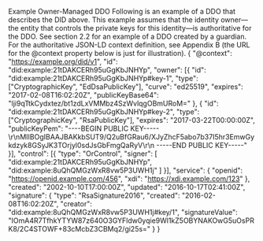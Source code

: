 Example Owner-Managed DDO Following is an example of a DDO that describes the DID above. This example assumes that the identity owner—the entity that controls the private keys for this identity—is authoritative for the DDO. See section 2.2 for an example of a DDO created by a guardian. For the authoritative JSON-LD context definition, see Appendix B (the URL for the @context property below is just for illustration). { "@context": "https://example.org/did/v1", "id": "did:example:21tDAKCERh95uGgKbJNHYp", "owner": [{ "id": "did:example:21tDAKCERh95uGgKbJNHYp#key-1", "type": ["CryptographicKey", "EdDsaPublicKey"], "curve": "ed25519", "expires": "2017-02-08T16:02:20Z", "publicKeyBase64": "lji9qTtkCydxtez/bt1zdLxVMMbz4SzWvlqgOBmURoM=" }, { "id": "did:example:21tDAKCERh95uGgKbJNHYp#key-2", "type": ["CryptographicKey", "RsaPublicKey"], "expires": "2017-03-22T00:00:00Z", "publicKeyPem": "----BEGIN PUBLIC KEY-----\r\nMIIBOgIBAAJBAKkbSUT9/Q2uBfGRau6/XJyZhcF5abo7b37I5hr3EmwGykdzyk8GSyJK3TOrjyl0sdJsGbFmgQaRyV\r\n -----END PUBLIC KEY-----" }], "control": [{ "type": "OrControl", "signer": [ "did:example:21tDAKCERh95uGgKbJNHYp", "did:example:8uQhQMGzWxR8vw5P3UWH1j" ] }], "service": { "openid": "https://openid.example.com/456", "xdi": "https://xdi.example.com/123" }, "created": "2002-10-10T17:00:00Z", "updated": "2016-10-17T02:41:00Z", "signature": { "type": "RsaSignature2016", "created": "2016-02-08T16:02:20Z", "creator": "did:example:8uQhQMGzWxR8vw5P3UWH1j#key/1", "signatureValue": "IOmA4R7TfhkYTYW87z640O3GYFldw0yqie9Wl1kZ5OBYNAKOwG5uOsPRK8/2C4STOWF+83cMcbZ3CBMq2/gi25s=" } }
